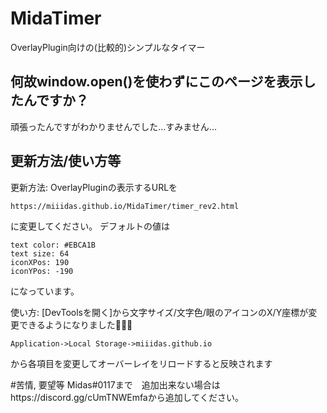 # MidaTimer
OverlayPlugin向けの(比較的)シンプルなタイマー



## 何故window.open()を使わずにこのページを表示したんですか？
頑張ったんですがわかりませんでした...すみません...



## 更新方法/使い方等
更新方法:
OverlayPluginの表示するURLを
```
https://miiidas.github.io/MidaTimer/timer_rev2.html
```
に変更してください。
デフォルトの値は
```
text color: #EBCA1B
text size: 64
iconXPos: 190
iconYPos: -190
```
になっています。

使い方:
[DevToolsを開く]から文字サイズ/文字色/眼のアイコンのX/Y座標が変更できるようになりました👏👏👏
```
Application->Local Storage->miiidas.github.io
```
から各項目を変更してオーバーレイをリロードすると反映されます

#苦情, 要望等
Midas#0117まで　追加出来ない場合はhttps://discord.gg/cUmTNWEmfaから追加してください。
